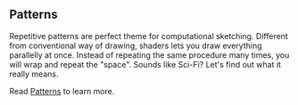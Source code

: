 ## Patterns

Repetitive patterns are perfect theme for computational sketching. Different from conventional way of drawing, shaders lets you draw everything parallelly at once. Instead of repeating the same procedure many times, you will wrap and repeat the "space". Sounds like Sci-Fi? Let's find out what it really means.

Read [Patterns](../09) to learn more.
